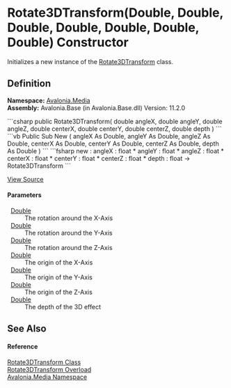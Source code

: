 # Rotate3DTransform(Double, Double, Double, Double, Double, Double, Double) Constructor


Initializes a new instance of the <a href="T_Avalonia_Media_Rotate3DTransform">Rotate3DTransform</a> class.



## Definition
**Namespace:** <a href="N_Avalonia_Media">Avalonia.Media</a>  
**Assembly:** Avalonia.Base (in Avalonia.Base.dll) Version: 11.2.0

<Tabs groupId="api-code-preview">
<TabItem value="csharp" label="C#">
```csharp
public Rotate3DTransform(
	double angleX,
	double angleY,
	double angleZ,
	double centerX,
	double centerY,
	double centerZ,
	double depth
)
```
</TabItem>
<TabItem value="vb" label="VB">
```vb
Public Sub New ( 
	angleX As Double,
	angleY As Double,
	angleZ As Double,
	centerX As Double,
	centerY As Double,
	centerZ As Double,
	depth As Double
)
```
</TabItem>
<TabItem value="fsharp" label="F#">
```fsharp
new : 
        angleX : float * 
        angleY : float * 
        angleZ : float * 
        centerX : float * 
        centerY : float * 
        centerZ : float * 
        depth : float -> Rotate3DTransform
```
</TabItem>
</Tabs>



<a href="https://github.com/AvaloniaUI/Avalonia/tree/master/src/Avalonia.Base/Rotate3DTransform.cs#L81" title="View the source code">View Source</a>



#### Parameters
<dl><dt>  <a href="https://learn.microsoft.com/dotnet/api/system.double" target="_blank" rel="noopener noreferrer">Double</a></dt><dd>The rotation around the X-Axis</dd><dt>  <a href="https://learn.microsoft.com/dotnet/api/system.double" target="_blank" rel="noopener noreferrer">Double</a></dt><dd>The rotation around the Y-Axis</dd><dt>  <a href="https://learn.microsoft.com/dotnet/api/system.double" target="_blank" rel="noopener noreferrer">Double</a></dt><dd>The rotation around the Z-Axis</dd><dt>  <a href="https://learn.microsoft.com/dotnet/api/system.double" target="_blank" rel="noopener noreferrer">Double</a></dt><dd>The origin of the X-Axis</dd><dt>  <a href="https://learn.microsoft.com/dotnet/api/system.double" target="_blank" rel="noopener noreferrer">Double</a></dt><dd>The origin of the Y-Axis</dd><dt>  <a href="https://learn.microsoft.com/dotnet/api/system.double" target="_blank" rel="noopener noreferrer">Double</a></dt><dd>The origin of the Z-Axis</dd><dt>  <a href="https://learn.microsoft.com/dotnet/api/system.double" target="_blank" rel="noopener noreferrer">Double</a></dt><dd>The depth of the 3D effect</dd></dl>

## See Also


#### Reference
<a href="T_Avalonia_Media_Rotate3DTransform">Rotate3DTransform Class</a>  
<a href="Overload_Avalonia_Media_Rotate3DTransform__ctor">Rotate3DTransform Overload</a>  
<a href="N_Avalonia_Media">Avalonia.Media Namespace</a>  
